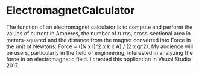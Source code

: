 # ElectromagnetCalculator
The function of an electromagnet calculator is to compute and perform the values of current in Amperes, the number of turns, cross-sectional area in meters-squared and the distance from the magnet converted into Force in the unit of Newtons: Force = ((N x I)^2 x k x A) / (2 x g^2). My audience will be users, particularly in the field of engineering, interested in analyzing the force in an electromagnetic field. I created this application in Visual Studio 2017.

